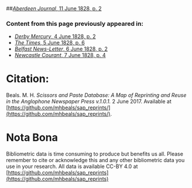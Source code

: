 ##[*Aberdeen Journal*, 11 June 1828, p. 2](https://mhbeals.github.io/sap_html/Aberdeen-Journal/Aberdeen-Journal-11-June-1828-p-2)

### Content from this page previously appeared in:
+ [*Derby Mercury*, 4 June 1828, p. 2](https://mhbeals.github.io/sap_html/Derby-Mercury/Derby-Mercury-4-June-1828-p-2)
+ [*The Times*, 5 June 1828, p. 6](https://mhbeals.github.io/sap_html/The-Times/The-Times-5-June-1828-p-6)
+ [*Belfast News-Letter*, 6 June 1828, p. 2](https://mhbeals.github.io/sap_html/Belfast-News-Letter/Belfast-News-Letter-6-June-1828-p-2)
+ [*Newcastle Courant*, 7 June 1828, p. 4](https://mhbeals.github.io/sap_html/Newcastle-Courant/Newcastle-Courant-7-June-1828-p-4)
                    
# Citation: 

Beals. M. H. *Scissors and Paste Database: A Map of Reprinting and Reuse in the Anglophone Newspaper Press v.1.0.1.* 2 June 2017. Available at [https://github.com/mhbeals/sap_reprints/](https://github.com/mhbeals/sap_reprints/). 
                    
# Nota Bona

Bibliometric data is time consuming to produce but benefits us all. Please remember to cite or acknowledge this and any other bibliometric data you use in your research. All data is available CC-BY 4.0 at [https://github.com/mhbeals/sap_reprints](https://github.com/mhbeals/sap_reprints)